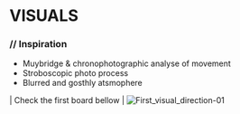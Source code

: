 # VISUALS
### // Inspiration
- Muybridge & chronophotographic analyse of movement
- Stroboscopic photo process
- Blurred and gosthly atsmophere
                        
| Check the first board bellow |
![First_visual_direction-01](https://github.com/Cosamentale/TemporalSpace_Documentation/assets/83541800/7e9c7473-28be-4705-a67e-7bc08ebc4d25)

